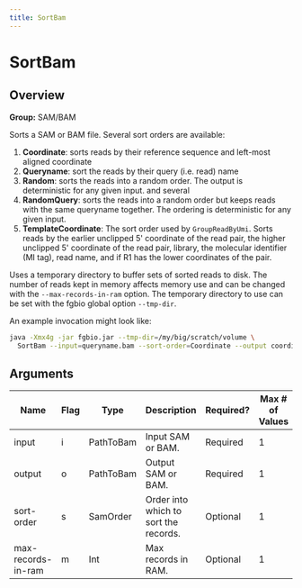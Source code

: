 ```yaml
---
title: SortBam
---
```


# SortBam

## Overview
**Group:** SAM/BAM

Sorts a SAM or BAM file.  Several sort orders are available:

1. **Coordinate**: sorts reads by their reference sequence and left-most aligned coordinate
2. **Queryname**: sort the reads by their query (i.e. read) name
3. **Random**: sorts the reads into a random order. The output is deterministic for any given input.
and several
4. **RandomQuery**: sorts the reads into a random order but keeps reads with the same
   queryname together. The ordering is deterministic for any given input.
5. **TemplateCoordinate**: The sort order used by `GroupReadByUmi`. Sorts reads by
   the earlier unclipped 5' coordinate of the read pair, the higher unclipped 5' coordinate of the
   read pair, library, the molecular identifier (MI tag), read name, and if R1 has the lower 
   coordinates of the pair.

Uses a temporary directory to buffer sets of sorted reads to disk. The number of reads kept in memory
affects memory use and can be changed with the `--max-records-in-ram` option.  The temporary directory
to use can be set with the fgbio global option `--tmp-dir`.

An example invocation might look like:

```bash
java -Xmx4g -jar fgbio.jar --tmp-dir=/my/big/scratch/volume \
  SortBam --input=queryname.bam --sort-order=Coordinate --output coordinate.bam
```

## Arguments

|Name|Flag|Type|Description|Required?|Max # of Values|Default Value(s)|
|----|----|----|-----------|---------|---------------|----------------|
|input|i|PathToBam|Input SAM or BAM.|Required|1||
|output|o|PathToBam|Output SAM or BAM.|Required|1||
|sort-order|s|SamOrder|Order into which to sort the records.|Optional|1|Coordinate|
|max-records-in-ram|m|Int|Max records in RAM.|Optional|1|1000000|

